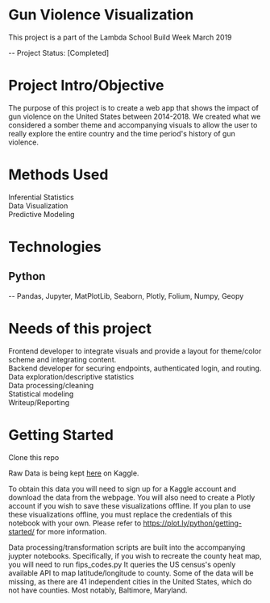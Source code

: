# Gun Violence Visualization 
This project is a part of the Lambda School Build Week March 2019

-- Project Status: [Completed]

# Project Intro/Objective
The purpose of this project is to create a web app that shows the impact of gun violence on the United States between 2014-2018. 
We created what we considered a somber theme and accompanying visuals to allow the user to really explore the entire country and the time period's history of gun violence.

# Methods Used
Inferential Statistics  
Data Visualization  
Predictive Modeling

# Technologies
## Python
 -- Pandas, Jupyter, MatPlotLib, Seaborn, Plotly, Folium, Numpy, Geopy

# Needs of this project
Frontend developer to integrate visuals and provide a layout for theme/color scheme and integrating content.  
Backend developer for securing endpoints, authenticated login, and routing.  
Data exploration/descriptive statistics  
Data processing/cleaning  
Statistical modeling  
Writeup/Reporting  

# Getting Started
Clone this repo

Raw Data is being kept [here](https://www.kaggle.com/jameslko/gun-violence-data) on Kaggle.

To obtain this data you will need to sign up for a Kaggle account and download the data from the webpage. 
You will also need to create a Plotly account if you wish to save these visualizations offline.
If you plan to use these visualizations offline, you must replace the credentials of this notebook with your own.
Please refer to https://plot.ly/python/getting-started/ for more information.

Data processing/transformation scripts are built into the accompanying juypter notebooks.
Specifically, if you wish to recreate the county heat map, you will need to run fips_codes.py
It queries the US census's openly available API to map latitude/longitude to county.
Some of the data will be missing, as there are 41 independent cities in the United States, which do not have counties.
Most notably, Baltimore, Maryland. 
